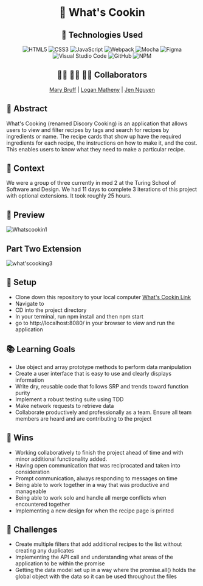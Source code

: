 <div align="center">
  
# 🥣 What's Cookin 

## 💾 Technologies Used
![HTML5](https://img.shields.io/badge/html5-%23E34F26.svg?style=for-the-badge&logo=html5&logoColor=white)
![CSS3](https://img.shields.io/badge/css3-%231572B6.svg?style=for-the-badge&logo=css3&logoColor=white)
![JavaScript](https://img.shields.io/badge/javascript-%23323330.svg?style=for-the-badge&logo=javascript&logoColor=%23F7DF1E)
![Webpack](https://img.shields.io/badge/webpack-%238DD6F9.svg?style=for-the-badge&logo=webpack&logoColor=black)
![Mocha](https://img.shields.io/badge/-mocha-%238D6748?style=for-the-badge&logo=mocha&logoColor=white)
![Figma](https://img.shields.io/badge/figma-%23F24E1E.svg?style=for-the-badge&logo=figma&logoColor=white)
![Visual Studio Code](https://img.shields.io/badge/Visual%20Studio%20Code-0078d7.svg?style=for-the-badge&logo=visual-studio-code&logoColor=white)
![GitHub](https://img.shields.io/badge/github-%23121011.svg?style=for-the-badge&logo=github&logoColor=white)
![NPM](https://img.shields.io/badge/NPM-%23CB3837.svg?style=for-the-badge&logo=npm&logoColor=white)

## 👩‍💻 👨‍💻 👩‍💻 Collaborators
[Mary Bruff](https://github.com/MaryBruff)  | 
[Logan Matheny](https://github.com/loganpaulmatheny)  | 
[Jen Nguyen](https://github.com/Jnguyen615)

</div>

## 💭 Abstract
What's Cooking (renamed Discory Cooking) is an application that allows users to view and filter recipes by tags and search for recipes by ingredients or name. The recipe cards that show up have the required ingredients for each recipe, the instructions on how to make it, and the cost. This enables users to know what they need to make a particular recipe. 

## 📝  Context
We were a group of three currently in mod 2 at the Turing School of Software and Design. We had 11 days to complete 3 iterations of this project with optional extensions. It took roughly 25 hours. 

## 🎥 Preview 

![Whatscookin1](https://github.com/turingschool-examples/hang-in-there-boilerplate/assets/119434450/88661d25-16db-44e5-ada4-3bdab1194e39)

## Part Two Extension
![what'scooking3](https://media.giphy.com/media/v1.Y2lkPTc5MGI3NjExNXlmY3Q2a2k3c2puYjVncmN5Z3Z0dTMxMXJvcm91czFmdDFzNnNwdCZlcD12MV9pbnRlcm5hbF9naWZfYnlfaWQmY3Q9Zw/Oih9bV8dnqdukMiEOG/giphy.gif)

## 🔧  Setup
- Clone down this repository to your local computer [What's Cookin Link](https://github.com/Jnguyen615/whats-cookin)
- Navigate to 
- CD into the project directory
- In your terminal, run npm install and then npm start
- go to http://localhost:8080/ in your browser to view and run the application

## 📚 Learning Goals
- Use object and array prototype methods to perform data manipulation
- Create a user interface that is easy to use and clearly displays information 
- Write dry, reusable code that follows SRP and trends toward function purity
- Implement a robust testing suite using TDD
- Make network requests to retrieve data 
- Collaborate productively and professionally as a team. Ensure all team members are heard and are contributing to the project


## 🥇 Wins

- Working collaboratively to finish the project ahead of time and with minor additional functionality added. 
- Having open communication that was reciprocated and taken into consideration 
- Prompt communication, always responding to messages on time
- Being able to work together in a way that was productive and manageable 
- Being able to work solo and handle all merge conflicts when encountered together
- Implementing a new design for when the recipe page is printed

## 🚧 Challenges
- Create multiple filters that add additional recipes to the list without creating any duplicates
- Implementing the API call and understanding what areas of the application to be within the promise 
- Getting the data model set up in a way where the promise.all() holds the global object with the data so it can be used throughout the files 


